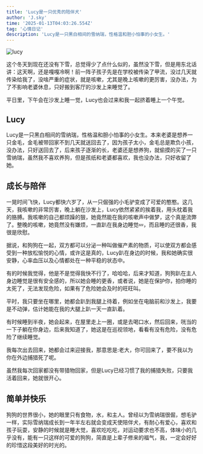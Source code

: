 ```yaml
---
title: 'Lucy是一只优秀的陪伴犬'
author: 'J.sky'
time: '2025-01-13T04:03:26.554Z'
tag: '心情日记'
description: 'Lucy是一只黑白相间的雪纳瑞，性格温和胆小怕事的小女生。'
---
```


![lucy](/assets/images/2025/lucy.png)

这个冬天到现在还没有下雪，总觉得少了点什么似的，虽然没下雪，但是用东北话讲：这天啊，还是嘎嘎冷啊！前一阵子孩子先是在学校被传染了甲流，没过几天就传染给我了，没啥严重的症状，就是咳嗽，尤其是晚上咳嗽的更厉害，没办法，为了不影响老婆休息，只好搬到客厅的沙发上来睡觉了。


平日里，下午会在沙发上睡一觉，Lucy也会过来和我一起挤着睡上一个午觉。

## Lucy

Lucy是一只黑白相间的雪纳瑞，性格温和胆小怕事的小女生。本来老婆是想养一只金毛，金毛被带回家不到几天就送回去了，因为孩子太小，金毛总是欺负小孩，没办法，只好送回去了，后来孩子逐渐的长，老婆还是想养狗，就偷摸的买了一只雪纳瑞，虽然我不喜欢养狗，但是孩纸和老婆都喜欢，我也没办法，只好收留了她。


## 成长与陪伴

一晃时间飞快，Lucy都快六岁了，从一只倔强的小毛驴变成了可爱的憨憨。这几天，我咳嗽的非常厉害，晚上躺在沙发上，Lucy依然紧紧的挨着我，用头枕着我的胳膊。我咳嗽的自己都烦躁的狠，她竟然能在我的咳嗽声中做梦，这个真是流弊了。整晚的咳嗽，她竟然没有嫌烦，一直趴在我身边睡觉💤，而且睡的还很香，我很是欣慰。


据说，和狗狗在一起，双方都可以分泌一种叫做催产素的物质，可以使双方都会感受到一种放松愉悦的心情，或许这是真的，Lucy趴在身边的时候，我和她确实很安静，心率血压以及心情都处在一种平稳的状态中。


有的时候我觉得，他是不是觉得我快不行了，哈哈哈，后来才知道，狗狗趴在主人身边睡觉是很有安全感的，所以她会睡的更香，或者说，她是在保护你，拍你睡的太死了，无法发现危险，如果有了危险她会及时的旺旺叫。


平时，我只要坐在哪里，她都会趴到我腿上待着，例如坐在电脑前和沙发上，我要是不动弹，估计她能在我的大腿上趴一天一直趴着。


有时候睡到半夜，她会起来，在屋里走上一圈，或是去喝口水，然后回来，咣当的一下子躺在你身边，后来我知道了，她这是在巡视领地，看看有没有危险，没有危险了继续睡觉。


我每次出去回来，她都会过来迎接我，那意思是:老大，你可回来了，要不我以为你在外边捕猎死了呢。


虽然我每次回家都没有带猎物回家，但是Lucy已经习惯了我的捕猎失败，只要我活着回来，她就很开心。


## 简单并快乐


狗狗的世界很小，她的眼里只有食物，水，和主人。曾经以为雪纳瑞很倔，想毛驴一样，实际雪纳瑞成长到一年半左右就会变成天使陪伴犬，有耐心有爱心，喜欢和孩子玩耍，安静的时候就是睡大觉，喜欢吃吃吃，对运动要求也不高，体味小的几乎没有，能有一只这样的可爱的狗狗，简直是上辈子修来的福气，我，一定会好好的珍惜这段美好的时光的。


